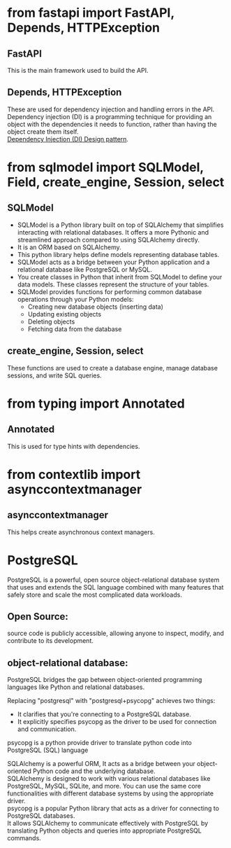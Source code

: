 # from fastapi import FastAPI, Depends, HTTPException
## FastAPI
This is the main framework used to build the API.  
## Depends, HTTPException
These are used for dependency injection and handling errors in the API.  
Dependency injection (DI) is a programming technique for providing an object with the dependencies it needs to function, rather than having the object create them itself.  
[Dependency Injection (DI) Design pattern](https://www.geeksforgeeks.org/dependency-injectiondi-design-pattern/).  

# from sqlmodel import SQLModel, Field, create_engine, Session, select  
## SQLModel  
* SQLModel is a Python library built on top of SQLAlchemy that simplifies interacting with relational databases. It offers a more Pythonic and streamlined approach compared to using SQLAlchemy directly.  
* It is an ORM based on SQLAlchemy.
* This python library helps define models representing database tables.  
* SQLModel acts as a bridge between your Python application and a relational database like PostgreSQL or MySQL.  
* You create classes in Python that inherit from SQLModel to define your data models. These classes represent the structure of your tables.  
* SQLModel provides functions for performing common database operations through your Python models:
    * Creating new database objects (inserting data)
    * Updating existing objects
    * Deleting objects
    * Fetching data from the database  
## create_engine, Session, select  
These functions are used to create a database engine, manage database sessions, and write SQL queries.  
# from typing import Annotated
## Annotated   
This is used for type hints with dependencies.  
# from contextlib import asynccontextmanager  
## asynccontextmanager  
This helps create asynchronous context managers.

# PostgreSQL
PostgreSQL is a powerful, open source object-relational database system that uses and extends the SQL language combined with many features that safely store and scale the most complicated data workloads.  
## Open Source:   
source code is publicly accessible, allowing anyone to inspect, modify, and contribute to its development.  
## object-relational database:   
PostgreSQL bridges the gap between object-oriented programming languages like Python and relational databases.  

Replacing "postgresql" with "postgresql+psycopg" achieves two things:  
* It clarifies that you're connecting to a PostgreSQL database.  
* It explicitly specifies psycopg as the driver to be used for connection and communication.    

psycopg is a python provide driver to translate python code into PostgreSQL (SQL) language 

SQLAlchemy is a powerful ORM,  It acts as a bridge between your object-oriented Python code and the underlying database.  
SQLAlchemy is designed to work with various relational databases like PostgreSQL, MySQL, SQLite, and more. You can use the same core functionalities with different database systems by using the appropriate driver.  
psycopg is a popular Python library that acts as a driver for connecting to PostgreSQL databases.  
It allows SQLAlchemy to communicate effectively with PostgreSQL by translating Python objects and queries into appropriate PostgreSQL commands.  


